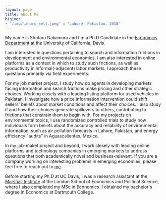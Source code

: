 ```yaml
---
layout: page
title: About Me
bigimg: 
- "/img/lahore_self.jpeg" : "Lahore, Pakistan. 2018"
---
```


My name is Shotaro Nakamura and I'm a Ph.D Candidate in the [Economics Department](https://economics.ucdavis.edu/) at the University of California, Davis.

I am interested in questions pertaining to search and information frictions in development and environmental economics. I am also interested in online platforms as a context in which to study such frictions, as well as productivity in informal(-adjacent) labor markets. I approach these questions primarily via field experiments.

For my job market project, I study how do agents in developing markets facing information and search frictions make pricing and other strategic choices. Working closely with a leading listing platform for used vehicles in Pakistan, I investigate how a price information intervention could shift sellers' beliefs about market conditions and affect their choices. I also study if and how their choices generate spillovers to others, contributing to frictions that constrain them to begin with. For my projects on environmental topics, I use randomized controlled trials to study how individuals form beliefs about the accuracy and reliability of environmental information, such as air pollution forecasts in Lahore, Pakistan, and energy efficiency "audits" in Aguascalientes, Mexico. 

In my job-maket project and beyond, I work closely with leading online platforms and technology companies in emerging markets to address questions that both academically novel and business-relevant. If you are a company working on interesting problems in emerging economies, please feel free to reach out to [me](mailto:snnakamura@ucdavis.edu).

Before starting my Ph.D at UC Davis, I was a research assistant at the [Marshall Institute](https://www.lse.ac.uk/marshall-institute) at the London School of Economics and Political Science, where I also completed my MSc in Economics. I obtained my bachelor's degree in Economics at Dartmouth College.
